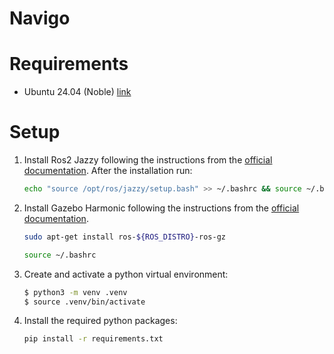 # Navigo

# Requirements

- Ubuntu 24.04 (Noble) [link](https://releases.ubuntu.com/noble/)

# Setup

1. Install Ros2 Jazzy following the instructions from the [official documentation](https://docs.ros.org/en/jazzy/Installation.html). After the installation run:
   ```bash
   echo "source /opt/ros/jazzy/setup.bash" >> ~/.bashrc && source ~/.bashrc
   ```

2. Install Gazebo Harmonic following the instructions from the [official documentation](https://gazebosim.org/docs/harmonic/ros_installation/).
   ```bash
   sudo apt-get install ros-${ROS_DISTRO}-ros-gz
   ```
   ```bash
   source ~/.bashrc
   ```

3. Create and activate a python virtual environment:
   ```bash
   $ python3 -m venv .venv
   $ source .venv/bin/activate
   ```

4. Install the required python packages:
   ```bash
   pip install -r requirements.txt
   ```
